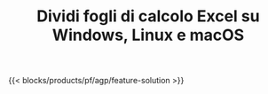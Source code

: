 ﻿---
title: Dividi fogli di calcolo Excel su Windows, Linux e macOS 
url: /it/splitter
description: App e API gratuite per dividere file XLS, XLSX, XLSB, XLSM e ODS
---
{{< blocks/products/pf/agp/feature-solution >}} 